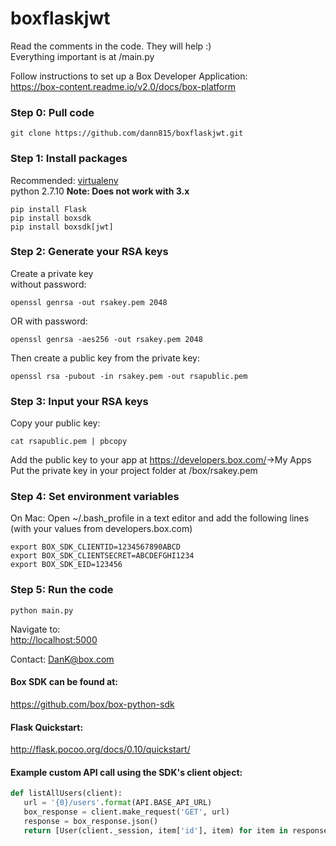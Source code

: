 # boxflaskjwt
Read the comments in the code.  They will help :)  
Everything important is at /main.py  

Follow instructions to set up a Box Developer Application:  
<https://box-content.readme.io/v2.0/docs/box-platform>  



### Step 0: Pull code  
```
git clone https://github.com/dann815/boxflaskjwt.git  
```

### Step 1: Install packages   
Recommended: [virtualenv](http://docs.python-guide.org/en/latest/dev/virtualenvs/)  
python 2.7.10  **Note: Does not work with 3.x**  
```
pip install Flask   
pip install boxsdk    
pip install boxsdk[jwt]  
```

### Step 2: Generate your RSA keys  
Create a private key  
without password:  
```
openssl genrsa -out rsakey.pem 2048 
```  
OR with password:  
```
openssl genrsa -aes256 -out rsakey.pem 2048
```  

Then create a public key from the private key:  
```
openssl rsa -pubout -in rsakey.pem -out rsapublic.pem  
```

### Step 3: Input your RSA keys  
Copy your public key:  
```
cat rsapublic.pem | pbcopy  
```
Add the public key to your app at <https://developers.box.com/>->My Apps  
Put the private key in your project folder at /box/rsakey.pem  

### Step 4: Set environment variables  
On Mac: Open ~/.bash_profile in a text editor and add the following lines (with your values from developers.box.com)  
```
export BOX_SDK_CLIENTID=1234567890ABCD  
export BOX_SDK_CLIENTSECRET=ABCDEFGHI1234  
export BOX_SDK_EID=123456  
```

### Step 5: Run the code  
```
python main.py  
```
Navigate to:  
<http://localhost:5000> 


  
Contact: DanK@box.com  
  
  
  
#### Box SDK can be found at:  
https://github.com/box/box-python-sdk  

#### Flask Quickstart:  
<http://flask.pocoo.org/docs/0.10/quickstart/>  

#### Example custom API call using the SDK's client object:  
 ```python
 def listAllUsers(client):
    url = '{0}/users'.format(API.BASE_API_URL)
    box_response = client.make_request('GET', url)
    response = box_response.json()
    return [User(client._session, item['id'], item) for item in response['entries']]
```
